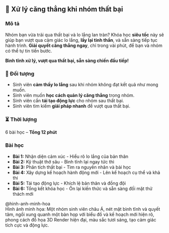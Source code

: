 ## 📌 Xử lý căng thẳng khi nhóm thất bại  

### Mô tả  
Nhóm bạn vừa trải qua thất bại và lo lắng lan tràn? Khóa học **siêu tốc** này sẽ giúp bạn vượt qua cảm giác lo lắng, **lấy lại tinh thần**, và sẵn sàng tiếp tục hành trình. **Giải quyết căng thẳng ngay**, chỉ trong vài phút, để bạn và nhóm có thể tự tin tiến bước.  

**Bình tĩnh xử lý, vượt qua thất bại, sẵn sàng chiến đấu tiếp!**  

### 🎯 Đối tượng  
- Sinh viên **cảm thấy lo lắng** sau khi nhóm không đạt kết quả như mong muốn.  
- Sinh viên muốn **học cách quản lý căng thẳng** trong nhóm.  
- Sinh viên cần **tái tạo động lực** cho nhóm sau thất bại.  
- Sinh viên tìm kiếm **giải pháp nhanh** để vượt qua thất bại.  

### ⏳ Thời lượng  
6 bài học – **Tổng 12 phút**  

### Bài học  
- **Bài 1:** Nhận diện cảm xúc - Hiểu rõ lo lắng của bản thân  
- **Bài 2:** Kỹ thuật thở sâu - Bình tĩnh lại ngay tức thì  
- **Bài 3:** Phân tích thất bại - Tìm ra nguyên nhân và bài học  
- **Bài 4:** Xây dựng kế hoạch hành động mới - Lên kế hoạch cụ thể và khả thi  
- **Bài 5:** Tái tạo động lực - Khích lệ bản thân và đồng đội  
- **Bài 6:** Tổng kết khóa học - Ôn lại kiến thức và sẵn sàng đối mặt thử thách mới  

@hinh-anh-minh-hoa  
Hình ảnh minh họa: Một nhóm sinh viên châu Á, nét mặt bình tĩnh và quyết tâm, ngồi xung quanh một bàn họp với biểu đồ và kế hoạch mới hiện rõ, phong cách đồ họa 3D Render hiện đại, màu sắc tươi sáng, tạo cảm giác tích cực và động lực.